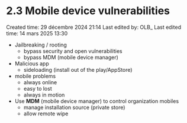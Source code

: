 # 2.3 Mobile device vulnerabilities

Created time: 29 décembre 2024 21:14
Last edited by: OLB_
Last edited time: 14 mars 2025 13:30

- Jailbreaking / rooting
    - bypass security and open vulnerabilities
    - bypass MDM (mobile device manager)
- Malicious app
    - sideloading (install out of the play/AppStore)
- mobile problems
    - always online
    - easy to lost
    - always in motion
- Use **MDM** (mobile device manager) to control organization mobiles
    - manage installation source (private store)
    - allow remote wipe